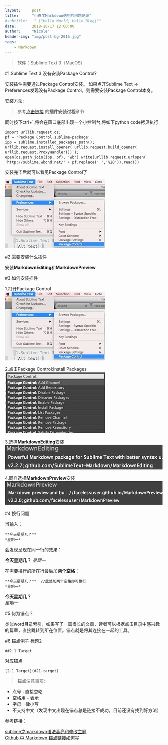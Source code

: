 ```yaml
---
layout:     post
title:      "小白学Markdown遇到的问题记录"
#subtitle:   " \"Hello World, Hello Blog\""
date:       2018-10-17 12:00:00
author:     "Nicole"
header-img: "img/post-bg-2015.jpg"
tags:
    - Markdown
---
```




>软件：Sublime Text 3（MacOS）



#1.Sublime Text 3 没有安装Package Control?

安装插件需要通过Package Control安装。
如果点开Sublime Text -> Preferences发现没有Package Control，则需要安装Package Control本身。 

安装方法:

>参考[点击链接](https://www.jianshu.com/p/2a4267e1bae8) 的**插件安装过程**章节

同时按下ctrl+`,将会在窗口底部出现一个小控制台,将如下python code拷贝执行

```pyth
import urllib.request,os; 
pf = 'Package Control.sublime-package'; 
ipp = sublime.installed_packages_path(); 
urllib.request.install_opener( urllib.request.build_opener( urllib.request.ProxyHandler()) ); 
open(os.path.join(ipp, pf), 'wb').write(urllib.request.urlopen( 'http://sublime.wbond.net/' + pf.replace(' ','%20')).read())
```

安装完毕后就可以看见Package Control了

![Alt text](img/a01.png)

#2.需要安装什么插件

安装**MarkdownEditing**和**MarkdownPreview**

#3.如何安装插件

1.打开Package Control  
![Alt text](img/a01.png)

2.点击Package Control:Install Packages  
![Alt text](img/a02.png)

3.选择**MarkdownEditing**安装  
![Alt text](img/a03.png)

4.同样选择**MarkdownPreview**安装  
![Alt text](img/a04.png)

#4 换行问题

当输入：

    **今天星期几？**
    *星期一*

会发现呈现在同一行的效果：

**今天星期几？**
*星期一*

在需要换行的所在行最后加**两个空格**：

    **今天星期几？**  //此处加两个空格即可换行
    *星期一*

**今天星期几？**  
*星期一*


#5.何为锚点？

类似word目录索引，如果写了一篇很长的文章，读者可以根据点击目录中感兴趣的篇章，直接跳转到所在位置。锚点就是将其连接在一起的工具。

#6.锚点例子
标题2

    ##2.1 Target

对应锚点
    
    [2.1 Target](#21-target)  

>锚点注意事项: 

- 点号 **.** 直接忽略  
- 空格用 **-** 表示  
- 字母一律小写
- 不支持中文（发现中文出现在锚点总是链接不成功，目前还没有找到好方法）  

参考链接：

[sublime之markdown语法高亮和修改主题](https://www.jianshu.com/p/2a4267e1bae8)  
[Github 中 Markdown 锚点链接如何写](https://my.oschina.net/antsky/blog/1475173)
